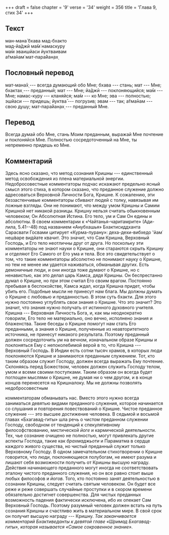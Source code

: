 +++
draft = false
chapter = '9'
verse = '34'
weight = 356
title = 'Глава 9, стих 34'
+++
## Текст

ман-мана̄ бхава мад-бхакто  
мад-йа̄джӣ ма̄м̇ намаскуру  
ма̄м эваишйаси йуктваивам  
а̄тма̄нам̇ мат-пара̄йан̣ах̣

## Пословный перевод

мат-мана̄х̣ --- всегда думающий обо Мне; бхава --- стань; мат --- Мне;
бхактах̣ --- преданный; мат --- Мне; йа̄джӣ --- поклоняющийся; ма̄м ---
Мне; намас-куру --- кланяйся; ма̄м --- ко Мне; эва --- полностью; эшйаси
--- придешь; йуктва̄ --- погрузив; эвам --- так; а̄тма̄нам --- свою душу;
мат-пара̄йан̣ах̣ --- преданный Мне.

## Перевод

Всегда думай обо Мне, стань Моим преданным, выражай Мне почтение и
поклоняйся Мне. Полностью сосредоточенный на Мне, ты непременно придешь
ко Мне.

## Комментарий

Здесь ясно сказано, что метод сознания Кришны --- единственный метод
освобождения из плена материальной энергии. Недобросовестные
комментаторы подчас искажают предельно ясный смысл этого стиха, в
котором сказано, что преданное служение должно адресоваться Верховной
Личности Бога, Кришне. К сожалению, эти беззастенчивые комментаторы
сбивают людей с толку, навязывая им ложные взгляды. Они не понимают, что
между умом Кришны и Самим Кришной нет никакой разницы. Кришну нельзя
считать обыкновенным человеком; Он Абсолютная Истина. Его тело, ум и Сам
Он едины и абсолютны. В своем комментарии к «Чайтанья-чаритамрите»
(Ади-лила, 5.41--48) под названием «Анубхашья» Бхактисиддханта Сарасвати
Госвами цитирует «Курма-пурану»: деха-дехи-вибхедо 'йам̇ неш́варе видйате
квачит. Это значит, что Сам Кришна, Верховный Господь, и Его тело
неотличны друг от друга. Но поскольку эти комментаторы не знают науки о
Кришне, они стараются скрыть Кришну и отделяют Его Самого от Его ума и
тела. Все это свидетельствует о том, что такие комментаторы абсолютно не
понимают науку о Кришне, но тем не менее им удается наживаться,
обманывая других. Есть демоничные люди, и они иногда тоже думают о
Кришне, но с ненавистью, как это делал царь Камса, дядя Кришны. Он
беспрестанно думал о Кришне, но при этом считал Его своим врагом.
Постоянно пребывая в беспокойстве, Камса ждал, когда Кришна придет,
чтобы убить его. Подобные мысли не принесут нам блага. Мы должны думать
о Кришне с любовью и преданностью. В этом суть бхакти. Для этого нужно
постоянно углублять свои знания о Кришне. Что это значит? Это значит,
что знания нужно получать от истинного духовного учителя. Кришна ---
Верховная Личность Бога, и, как мы неоднократно говорили, Его тело не
материально, оно вечно, исполнено знания и блаженства. Такие беседы о
Кришне помогут нам стать Его преданными, а знания о Кришне, полученные
из неавторитетного источника, не принесут никакого результата. Поэтому
преданный должен сосредоточить ум на вечном, изначальном образе Кришны и
поклоняться Ему с непоколебимой верой в то, что Кришна --- Верховный
Господь. В Индии есть сотни тысяч храмов, в которых люди поклоняются
Кришне и занимаются преданным служением. Тот, кто таким образом служит
Господу, должен всегда выражать Ему почтение. Склоняясь перед Божеством,
человек должен служить Господу телом, умом и всеми своими поступками.
Таким образом он всегда будет поглощен мыслями о Кришне, не думая ни о
чем другом, и в конце концов перенесется на Кришналоку. Мы не должны
позволять недобросовестным

комментаторам обманывать нас. Вместо этого нужно всегда заниматься
девятью видами преданного служения, которое начинается со слушания и
повторения повествований о Кришне. Чистое преданное служение --- это
высшее достижение человека. В седьмой и восьмой главах «Бхагавад-гиты»
шла речь о чистом преданном служении Господу, свободном от тенденций к
спекулятивному философствованию, мистической *йоге* и кармической
деятельности. Тех, чье сознание очищено не полностью, могут привлекать
другие аспекты Господа, такие как *брахмаджьоти* и Параматма в сердце
каждого живого существа, но чистый преданный служит только Верховному
Господу. В одном замечательном стихотворении о Кришне говорится, что
люди, поклоняющиеся полубогам, не имеют разума и лишают себя возможности
получить от Кришны высшую награду. Действия начинающего преданного могут
иногда не соответствовать эталону чистого преданного служения, но он все
равно стоит выше любых философов и *йогов.* Того, кто постоянно занят
деятельностью в сознании Кришны, следует считать святым человеком. Он
будет все реже и реже совершать случайные проступки и в скором времени
обязательно достигнет совершенства. Для чистых преданных возможность
падения фактически исключена, ибо их опекает Сам Верховный Господь.
Поэтому разумный человек должен встать на путь сознания Кришны и
счастливо жить в материальном мире. В свой срок он получит высшую
награду --- Кришну. *Так заканчивается комментарий Бхактиведанты к
девятой главе «Шримад Бхагавад-гиты», которая называется «Самое
сокровенное знание».*
